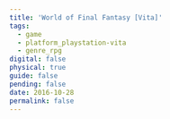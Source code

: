 ```yaml
---
title: 'World of Final Fantasy [Vita]'
tags:
  - game
  - platform_playstation-vita
  - genre_rpg
digital: false
physical: true
guide: false
pending: false
date: 2016-10-28
permalink: false
---
```

